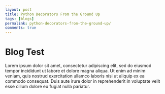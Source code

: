 ```yaml
---
layout: post
title: Python Decorators From the Ground Up
tags: [blogs]
permalink: python-decorators-from-the-ground-up/
comments: true
---
```


# Blog Test

Lorem ipsum dolor sit amet, consectetur adipiscing elit, sed do eiusmod tempor incididunt ut labore et dolore magna aliqua. Ut enim ad minim veniam, quis nostrud exercitation ullamco laboris nisi ut aliquip ex ea commodo consequat. Duis aute irure dolor in reprehenderit in voluptate velit esse cillum dolore eu fugiat nulla pariatur.